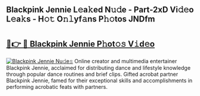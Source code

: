 ## Blackpink Jennie L𝚎a𝚔ed N𝚞𝚍e - Part-2xD Vi𝚍𝚎o L𝚎a𝚔s - H𝚘𝚝 O𝚗𝚕yf𝚊ns P𝚑𝚘tos JNDfm

# <h2><a href="http://kf63z6.oniu.top/?m=Blackpink+Jennie">🔗👉 🔴 Blackpink Jennie P𝚑ot𝚘𝚜 V𝚒d𝚎o</a></h2>

[![Blackpink Jennie Nu𝚍e𝚜](https://i.imgur.com/0qMVB7G.gif)](http://kf63z6.oniu.top/?m=Blackpink+Jennie)
Online creator and multimedia entertainer Blackpink Jennie, acclaimed for distributing dance and lifestyle knowledge through popular dance routines and brief clips. Gifted acrobat partner Blackpink Jennie, famed for their exceptional skills and accomplishments in performing acrobatic feats with partners.  
